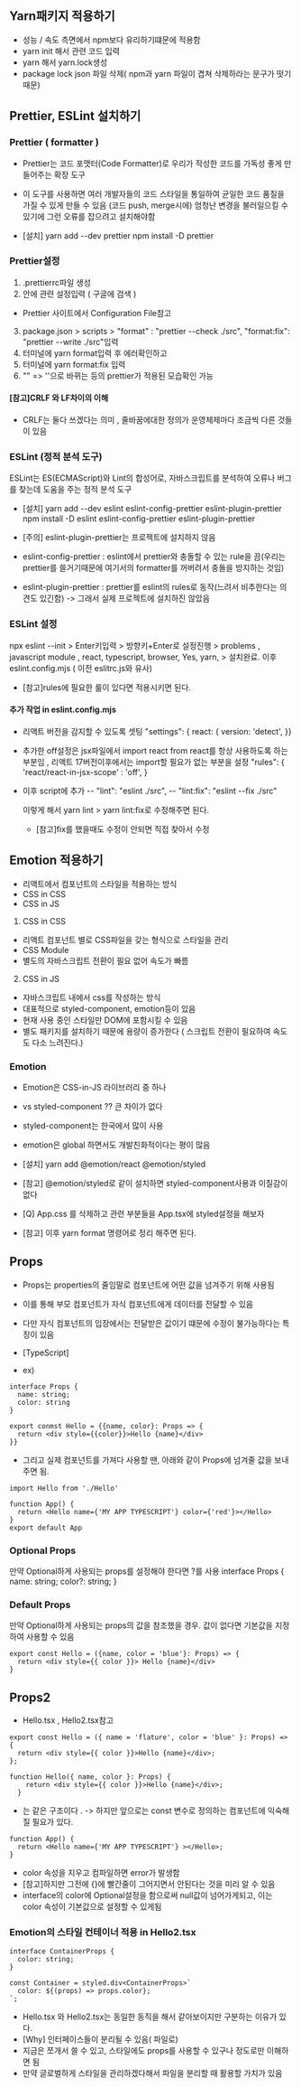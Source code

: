 ## Yarn패키지 적용하기

- 성능 / 속도 측면에서 npm보다 유리하기떄문에 적용함
- yarn init 해서 관련 코드 입력
- yarn 해서 yarn.lock생성
- package lock json 파일 삭제( npm과 yarn 파일이 겹쳐 삭제하라는 문구가 떳기
  때문)

## Prettier, ESLint 설치하기

### Prettier ( formatter )

- Prettier는 코드 포맷터(Code Formatter)로 우리가 작성한 코드를 가독성 좋게
  만들어주는 확장 도구
- 이 도구를 사용하면 여러 개발자들의 코드 스타일을 통일하여 균일한 코드 품질을
  가질 수 있게 만들 수 있음 (코드 push, merge시에) 엄청난 변경을 불러일으킬 수
  있기에 그런 오류를 잡으려고 설치해야함

- [설치] yarn add --dev prettier npm install -D prettier

### Prettier설정

1. .prettierrc파일 생성
2. 안에 관련 설정입력 ( 구글에 검색 )

- Prettier 사이트에서 Configuration File참고

3. package.json > scripts > "format" : "prettier --check ./src", "format:fix":
   "prettier --write ./src"입력
4. 터미널에 yarn format입력 후 에러확인하고
5. 터미널에 yarn format:fix 입력
6. "" => ''으로 바뀌는 등의 prettier가 적용된 모습확인 가능

#### [참고]CRLF 와 LF차이의 이해

- CRLF는 둘다 쓰겠다는 의미 , 줄바꿈에대한 정의가 운영체제마다 조금씩 다른
  것들이 있음

### ESLint (정적 분석 도구)

ESLint는 ES(ECMAScript)와 Lint의 합성어로, 자바스크립트를 분석하여 오류나 버그를
찾는데 도움을 주는 정적 분석 도구

- [설치] yarn add --dev eslint eslint-config-prettier eslint-plugin-prettier npm
  install -D eslint eslint-config-prettier eslint-plugin-prettier

- [주의] eslint-plugin-prettier는 프로젝트에 설치하지 않음

- eslint-config-prettier : eslint에서 prettier와 충돌할 수 있는 rule을 끔(우리는
  prettier를 쓸거기때문에 여기서의 formatter를 꺼버려서 충돌을 방지하는 것임)
- eslint-plugin-prettier : prettier를 eslint의 rules로 동작(느려서 비추한다는
  의견도 있긴함) -> 그래서 실제 프로젝트에 설치하진 않았음

### ESLint 설정

npx eslint --init > Enter키입력 > 방향키+Enter로 설정진행 > problems ,
javascript module , react, typescript, browser, Yes, yarn, > 설치완료. 이후
eslint.config.mjs ( 이전 eslitrc.js와 유사)

- [참고]rules에 필요한 룰이 있다면 적용시키면 된다.

#### 추가 작업 in eslint.config.mjs

- 리액트 버전을 감지할 수 있도록 셋팅 "settings": { react: { version: 'detect',
  }}
- 추가한 off설정은 jsx파일에서 import react from react를 항상 사용하도록 하는
  부분임 , 리액트 17버전이후에서는 import할 필요가 없는 부분을 설정 "rules": {
  'react/react-in-jsx-scope' : 'off', }
- 이후 script에 추가 -- "lint": "eslint ./src", -- "lint:fix": "eslint --fix
  ./src"

  이렇게 해서 yarn lint > yarn lint:fix로 수정해주면 된다.

  - [참고]fix를 했을때도 수정이 안되면 직접 찾아서 수정

## Emotion 적용하기

- 리액트에서 컴포넌트의 스타일을 적용하는 방식
- CSS in CSS
- CSS in JS

1. CSS in CSS

- 리액트 컴포넌트 별로 CSS파일을 갖는 형식으로 스타일을 관리
- CSS Module
- 별도의 자바스크립트 전환이 필요 없어 속도가 빠름

2. CSS in JS

- 자바스크립트 내에서 css를 작성하는 방식
- 대표적으로 styled-component, emotion등이 있음
- 현재 사용 중인 스타일만 DOM에 포함시킬 수 있음
- 별도 패키지를 설치하기 때문에 용량이 증가한다 ( 스크립트 전환이 필요하여
  속도도 다소 느려진다.)

### Emotion

- Emotion은 CSS-in-JS 라이브러리 중 하나

- vs styled-component ?? 큰 차이가 없다
- styled-component는 한국에서 많이 사용
- emotion은 global 하면서도 개발친화적이다는 평이 많음

- [설치] yarn add @emotion/react @emotion/styled
- [참고] @emotion/styled로 같이 설치하면 styled-component사용과 이질감이 없다

- [Q] App.css 를 삭제하고 관련 부분들을 App.tsx에 styled설정을 해보자
- [참고] 이후 yarn format 명령어로 정리 해주면 된다.

## Props

- Props는 properties의 줄임말로 컴포넌트에 어떤 값을 넘겨주기 위해 사용됨
- 이를 통해 부모 컴포넌트가 자식 컴포넌트에게 데이터를 전달할 수 있음
- 다만 자식 컴포넌트의 입장에서는 전달받은 값이기 떄문에 수정이 불가능하다는
  특징이 있음

- [TypeScript]
- ex)

```
interface Props {
  name: string;
  color: string
}

export conmst Hello = {{name, color}: Props => {
  return <div style={{color}}>Hello {name}</div>
}}
```

- 그리고 실제 컴포넌트를 가져다 사용할 땐, 아래와 같이 Props에 넘겨줄 값을
  보내주면 됨.

```
import Hello from './Hello'

function App() {
  return <Hello name={'MY APP TYPESCRIPT'} color={'red'}></Hello>
}
export default App
```

### Optional Props

만약 Optional하게 사용되는 props를 설정해야 한다면 ?를 사용 interface Props {
name: string; color?: string; }

### Default Props

만약 Optional하게 사용되는 props의 값을 참조했을 경우. 값이 없다면 기본값을
지정하여 사용할 수 있음

```
export const Hello = ({name, color = 'blue'}: Props) => {
  return <div style={{ color }}> Hello {name}</div>
}
```

## Props2

- Hello.tsx , Hello2.tsx참고

```
export const Hello = ({ name = 'flature', color = 'blue' }: Props) => {
  return <div style={{ color }}>Hello {name}</div>;
};
```

```
function Hello({ name, color }: Props) {
    return <div style={{ color }}>Hello {name}</div>;
  }
```

- 는 같은 구조이다 . -> 하지만 앞으로는 const 변수로 정의하는 컴포넌트에
  익숙해질 필요가 있다.

```(App.jsx)
function App() {
  return <Hello name={'MY APP TYPESCRIPT'} ></Hello>;
}
```

- color 속성을 지우고 컴파일하면 error가 발생함
- [참고]하지만 그전에 {}에 빨간줄이 그어지면서 안된다는 것을 미리 알 수 있음
- interface의 color에 Optional설정을 함으로써 null값이 넘어가게되고, 이는 color
  속성이 기본값으로 설정할 수 있게됨

### Emotion의 스타일 컨테이너 적용 in Hello2.tsx

```(Hello2.tsx에서 추가된 부분)
interface ContainerProps {
  color: string;
}

const Container = styled.div<ContainerProps>`
  color: ${(props) => props.color};
`;
```

- Hello.tsx 와 Hello2.tsx는 동일한 동직을 해서 같아보이지만 구분하는 이유가
  있다.
- [Why] 인터페이스들이 분리될 수 있음( 파일로)
- 지금은 쪼개서 쓸 수 있고, 스타일에도 props를 사용할 수 있구나 정도로만
  이해하면 됨
- 만약 글로벌하게 스타일을 관리하겠다해서 파일을 분리할 때 활용할 가치가 있음
